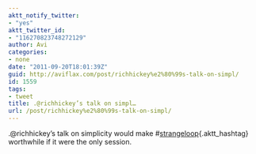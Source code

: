 ```yaml
---
aktt_notify_twitter:
- "yes"
aktt_twitter_id:
- "116270823748272129"
author: Avi
categories:
- none
date: "2011-09-20T18:01:39Z"
guid: http://aviflax.com/post/richhickey%e2%80%99s-talk-on-simpl/
id: 1559
tags:
- tweet
title: .@richhickey’s talk on simpl…
url: /post/richhickey%e2%80%99s-talk-on-simpl/
---
```

.@richhickey’s talk on simplicity would make #[strangeloop](http://search.twitter.com/search?q=%23strangeloop){.aktt_hashtag} worthwhile if it were the only session.
